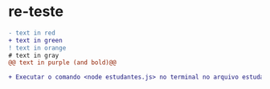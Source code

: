 # re-teste

```diff
- text in red
+ text in green
! text in orange
# text in gray
@@ text in purple (and bold)@@
```

```diff
+ Executar o comando <node estudantes.js> no terminal no arquivo estudantes.js!
```
